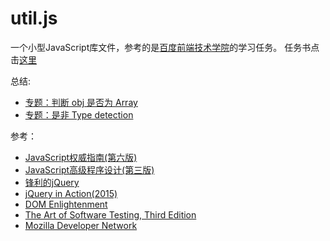 util.js
==
一个小型JavaScript库文件，参考的是[百度前端技术学院](https://github.com/baidu-ife/ife)的学习任务。
任务书点击[这里](https://github.com/baidu-ife/ife/tree/master/2015_spring/task/task0002)


总结:
* [专题：判断 obj 是否为 Array](http://note.youdao.com/yws/public/redirect/share?id=0290e8d7d42361a6aac9052c3db26a24&type=false)
* [专题：是非 Type detection](http://note.youdao.com/yws/public/redirect/share?id=d099656127c0d4d7794e81be04708910&type=false)


参考：
* [JavaScript权威指南(第六版)](https://book.douban.com/subject/10549733/)
* [JavaScript高级程序设计(第三版)](https://book.douban.com/subject/10546125/)
* [锋利的jQuery](https://book.douban.com/subject/10792216/)
* [jQuery in Action(2015)](https://book.douban.com/subject/26256670/)
* [DOM Enlightenment](https://book.douban.com/subject/21347611/)
* [The Art of Software Testing, Third Edition](https://book.douban.com/subject/10076924/)
* [Mozilla Developer Network](https://developer.mozilla.org/en-US/)